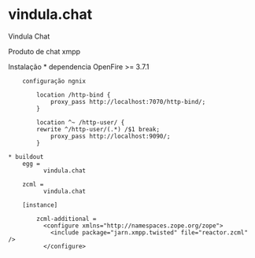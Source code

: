 vindula.chat
============

Vindula Chat

Produto de chat xmpp

Instalação
	* dependencia
		OpenFire >= 3.7.1
		
		
		configuração ngnix
		
			location /http-bind {
	            proxy_pass http://localhost:7070/http-bind/;
	        }
	
	        location ^~ /http-user/ {
		    rewrite ^/http-user/(.*) /$1 break;
	            proxy_pass http://localhost:9090/;
	        }
		
	* buildout
		egg = 
			  vindula.chat
	
		zcml =
			  vindula.chat
	
		[instance]
		
			zcml-additional =
			  <configure xmlns="http://namespaces.zope.org/zope">
			    <include package="jarn.xmpp.twisted" file="reactor.zcml" />
			  </configure>
